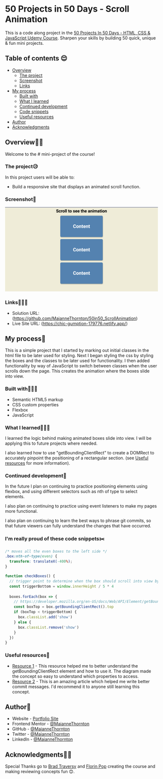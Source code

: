 # 50 Projects in 50 Days - Scroll Animation

This is a code along project in the [50 Projects In 50 Days - HTML, CSS & JavaScript Udemy Course](https://www.udemy.com/course/50-projects-50-days/). Sharpen your skills by building 50 quick, unique & fun mini projects.

## Table of contents 😌

- [Overview](#overview)
  - [The project](#the-project)
  - [Screenshot](#screenshot)
  - [Links](#links)
- [My process](#my-process)
  - [Built with](#built-with)
  - [What I learned](#what-i-learned)
  - [Continued development](#continued-development)
  - [Code snippets](#im-really-proud-of-these-code-snippets%EF%B8%8F)
  - [Useful resources](#useful-resources)
- [Author](#author)
- [Acknowledgments](#acknowledgments)

## Overview👋🏾

Welcome to the # mini-project of the course!

### The project😥

In this project users will be able to:

- Build a responsive site that displays an animated scroll function.

### Screenshot🌇

![](./screenshot.png)

### Links👩🏾‍💻

- Solution URL: (https://github.com/MaianneThornton/50in50_ScrollAnimation)
- Live Site URL: (https://chic-gumption-179776.netlify.app/)

## My process💭

This is a simple project that I started by marking out initial classes in the html file to be later used for styling. Next I began styling the css by styling the boxes and the classes to be later used for functionality. I then added functionality by way of JavaScript to switch between classes when the user scrolls down the page. This creates the animation where the boxes slide into view.

### Built with👷🏾‍♀️

- Semantic HTML5 markup
- CSS custom properties
- Flexbox
- JavaScript

### What I learned👩🏾‍🏫

I learned the logic behind making animated boxes slide into view. I will be applying this to future projects where needed.

I also learned how to use "getBoundingClientRect" to create a DOMRect to accurately pinpoint the positioning of a rectangular section. (see [Useful resources](#useful-resources) for more information).

### Continued development🔮

In the future I plan on continuing to practice positioning elements using flexbox, and using different selectors such as nth of type to select elements.

I also plan on continuing to practice using event listeners to make my pages more functional.

I also plan on continuing to learn the best ways to phrase git commits, so that future viewers can fully understand the changes that have occurred.

### I'm really proud of these code snippets✂️

```css
/* moves all the even boxes to the left side */
.box:nth-of-type(even) {
  transform: translateX(-400%);
}
```

```js
function checkBoxes() {
  // trigger point to determine when the box should scroll into view by using the innerHeight of the box
  const triggerBottom = window.innerHeight / 5 * 4

  boxes.forEach(box => {
    // https://developer.mozilla.org/en-US/docs/Web/API/Element/getBoundingClientRect
    const boxTop = box.getBoundingClientRect().top
    if (boxTop < triggerBottom) {
      box.classList.add('show')
    } else {
      box.classList.remove('show')
    }
  })
}
```

### Useful resources📖

- [Resource 1](https://developer.mozilla.org/en-US/docs/Web/API/Element/getBoundingClientRect) - This resource helped me to better understand the getBoundingClientRect element and how to use it. The diagram made the concept so easy to understand which properties to access.
- [Resource 2](https://www.freecodecamp.org/news/how-to-write-better-git-commit-messages/) - This is an amazing article which helped me write better commit messages. I'd recommend it to anyone still learning this concept.

## Author🔎

- Website - [Portfolio Site](https://maiannethornton-portfolio.netlify.app/)
- Frontend Mentor - [@MaianneThornton](https://www.frontendmentor.io/profile/MaianneThornton)
- GitHub - [@MaianneThornton](GitHub.com/MaianneThornton)
- Twitter - [@MaianneThornton](https://twitter.com/MaianneThornton)
- LinkedIn - [@MaianneThornton](https://www.linkedin.com/in/maiannethornton/)

## Acknowledgments🙏🏾

Special Thanks go to [Brad Traversy](http://www.traversymedia.com/) and [Florin Pop](http://www.florin-pop.com/) creating the course and making reviewing concepts fun 😊.
